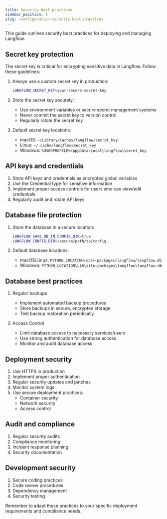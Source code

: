 ```yaml
---
title: Security best practices
sidebar_position: 1
slug: /configuration-security-best-practices
---
```


This guide outlines security best practices for deploying and managing Langflow.

## Secret key protection

The secret key is critical for encrypting sensitive data in Langflow. Follow these guidelines:

1. Always use a custom secret key in production:

   ```bash
   LANGFLOW_SECRET_KEY=your-secure-secret-key
   ```

2. Store the secret key securely:

   - Use environment variables or secure secret management systems
   - Never commit the secret key to version control
   - Regularly rotate the secret key

3. Default secret key locations:
   - macOS: `~/Library/Caches/langflow/secret_key`
   - Linux: `~/.cache/langflow/secret_key`
   - Windows: `%USERPROFILE%\AppData\Local\langflow\secret_key`

## API keys and credentials

1. Store API keys and credentials as encrypted global variables
2. Use the Credential type for sensitive information
3. Implement proper access controls for users who can view/edit credentials
4. Regularly audit and rotate API keys

## Database file protection

1. Store the database in a secure location:

   ```bash
   LANGFLOW_SAVE_DB_IN_CONFIG_DIR=true
   LANGFLOW_CONFIG_DIR=/secure/path/to/config
   ```

2. Default database locations:
   - macOS/Linux: `PYTHON_LOCATION/site-packages/langflow/langflow.db`
   - Windows: `PYTHON_LOCATION\Lib\site-packages\langflow\langflow.db`

## Database best practices

1. Regular backups

   - Implement automated backup procedures
   - Store backups in secure, encrypted storage
   - Test backup restoration periodically

2. Access Control
   - Limit database access to necessary services/users
   - Use strong authentication for database access
   - Monitor and audit database access

## Deployment security

1. Use HTTPS in production
2. Implement proper authentication
3. Regular security updates and patches
4. Monitor system logs
5. Use secure deployment practices:
   - Container security
   - Network security
   - Access control

## Audit and compliance

1. Regular security audits
2. Compliance monitoring
3. Incident response planning
4. Security documentation

## Development security

1. Secure coding practices
2. Code review procedures
3. Dependency management
4. Security testing

Remember to adapt these practices to your specific deployment requirements and compliance needs.
